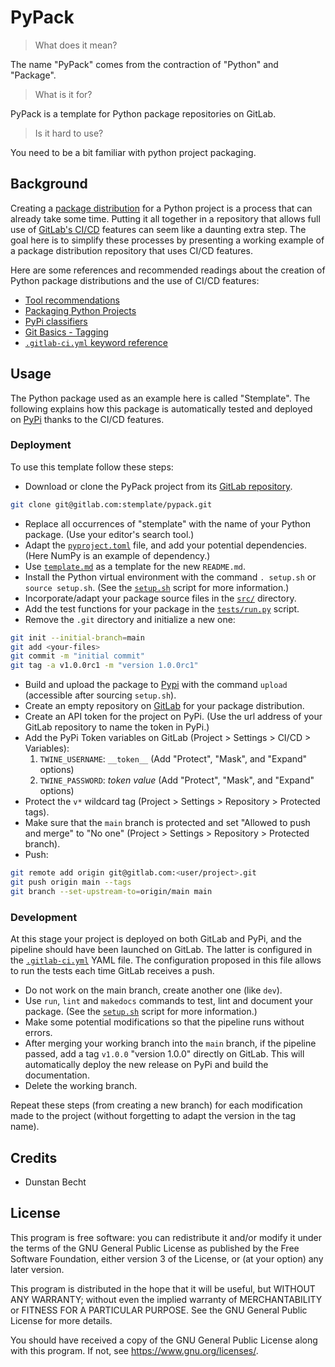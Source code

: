 # PyPack

> What does it mean?

The name "PyPack" comes from the contraction of "Python" and "Package".

> What is it for?

PyPack is a template for Python package repositories on GitLab.

> Is it hard to use?

You need to be a bit familiar with python project packaging.

## Background

Creating a [package distribution](https://packaging.python.org/en/latest/guides/distributing-packages-using-setuptools) for a Python project is a process that can already take some time.
Putting it all together in a repository that allows full use of [GitLab's CI/CD](https://docs.gitlab.com/ee/ci) features can seem like a daunting extra step.
The goal here is to simplify these processes by presenting a working example of a package distribution repository that uses CI/CD features.

Here are some references and recommended readings about the creation of Python package distributions and the use of CI/CD features:

* [Tool recommendations](https://packaging.python.org/en/latest/guides/tool-recommendations)
* [Packaging Python Projects](https://packaging.python.org/en/latest/tutorials/packaging-projects)
* [PyPi classifiers](https://pypi.org/classifiers)
* [Git Basics - Tagging](https://git-scm.com/book/en/v2/Git-Basics-Tagging)
* [`.gitlab-ci.yml` keyword reference](https://docs.gitlab.com/ee/ci/yaml)

## Usage

The Python package used as an example here is called "Stemplate".
The following explains how this package is automatically tested and deployed on [PyPi](https://pypi.org/project/stemplate) thanks to the CI/CD features.

### Deployment

To use this template follow these steps:

* Download or clone the PyPack project from its [GitLab repository](https://gitlab.com/stemplate/pypack).

```bash
git clone git@gitlab.com:stemplate/pypack.git
```

* Replace all occurrences of "stemplate" with the name of your Python package. (Use your editor's search tool.)
* Adapt the [`pyproject.toml`](/pyproject.toml) file, and add your potential dependencies. (Here NumPy is an example of dependency.)
* Use [`template.md`](/template.md) as a template for the new `README.md`.
* Install the Python virtual environment with the command `. setup.sh` or `source setup.sh`. (See the [`setup.sh`](/setup.sh) script for more information.)
* Incorporate/adapt your package source files in the [`src/`](/src) directory.
* Add the test functions for your package in the [`tests/run.py`](/tests/run.py) script.
* Remove the `.git` directory and initialize a new one:

```bash
git init --initial-branch=main
git add <your-files>
git commit -m "initial commit"
git tag -a v1.0.0rc1 -m "version 1.0.0rc1"
```

* Build and upload the package to [Pypi](https://pypi.org) with the command `upload` (accessible after sourcing `setup.sh`).
* Create an empty repository on [GitLab](https://gitlab.com) for your package distribution.
* Create an API token for the project on PyPi. (Use the url address of your GitLab repository to name the token in PyPi.)
* Add the PyPi Token variables on GitLab (Project > Settings > CI/CD > Variables):
    1. `TWINE_USERNAME`: `__token__` (Add "Protect", "Mask", and "Expand" options)
    2. `TWINE_PASSWORD`: *token value* (Add "Protect", "Mask", and "Expand" options)
* Protect the `v*` wildcard tag (Project > Settings > Repository > Protected tags).
* Make sure that the `main` branch is protected and set "Allowed to push and merge" to "No one" (Project > Settings > Repository > Protected branch).
* Push:

```bash
git remote add origin git@gitlab.com:<user/project>.git
git push origin main --tags
git branch --set-upstream-to=origin/main main
```

### Development

At this stage your project is deployed on both GitLab and PyPi, and the pipeline should have been launched on GitLab.
The latter is configured in the [`.gitlab-ci.yml`](/.gitlab-ci.yml) YAML file.
The configuration proposed in this file allows to run the tests each time GitLab receives a push.

* Do not work on the main branch, create another one (like `dev`).
* Use `run`, `lint` and `makedocs` commands to test, lint and document your package. (See the [`setup.sh`](/setup.sh) script for more information.)
* Make some potential modifications so that the pipeline runs without errors.
* After merging your working branch into the `main` branch, if the pipeline passed, add a tag `v1.0.0` "version 1.0.0" directly on GitLab.
This will automatically deploy the new release on PyPi and build the documentation.
* Delete the working branch.

Repeat these steps (from creating a new branch) for each modification made to the project (without forgetting to adapt the version in the tag name).

## Credits

* Dunstan Becht

## License

This program is free software: you can redistribute it and/or modify it under the terms of the GNU General Public License as published by the Free Software Foundation, either version 3 of the License, or (at your option) any later version.

This program is distributed in the hope that it will be useful, but WITHOUT ANY WARRANTY; without even the implied warranty of MERCHANTABILITY or FITNESS FOR A PARTICULAR PURPOSE. See the GNU General Public License for more details.

You should have received a copy of the GNU General Public License along with this program. If not, see <https://www.gnu.org/licenses/>.
